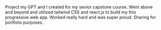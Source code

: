 Project my GPT and I created for my senior capstone course. Went above and beyond and utilized tailwind CSS and react.js to
build my this progressive web app. Worked really hard and was super proud. Sharing for portfolio purposes.
